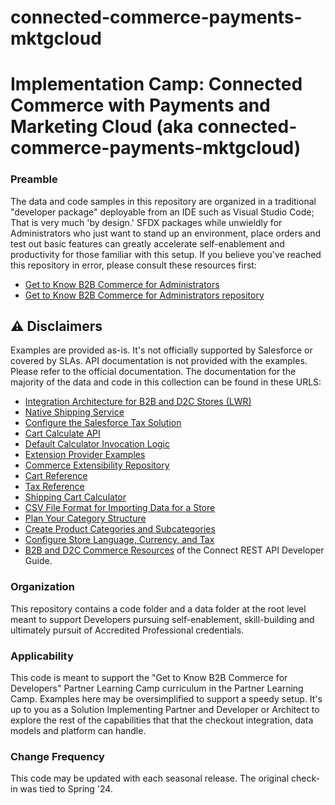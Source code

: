 # connected-commerce-payments-mktgcloud

# Implementation Camp: Connected Commerce with Payments and Marketing Cloud (aka connected-commerce-payments-mktgcloud)

### Preamble

The data and code samples in this repository are organized in a traditional "developer package" deployable from an IDE such as Visual Studio Code; That is very much 'by design.' SFDX packages while unwieldly for Administrators who just want to stand up an environment, place orders and test out basic features can greatly accelerate self-enablement and productivity for those familiar with this setup. If you believe you've reached this repository in error, please consult these resources first:

* [Get to Know B2B Commerce for Administrators](https://sfdc.co/B2BAdminGetToKnowCurriculum)
* [Get to Know B2B Commerce for Administrators repository](https://github.com/tzarrsf/b2b-commerce-gtk-admin/)

## ⚠️ Disclaimers

Examples are provided as-is. It's not officially supported by Salesforce or covered by SLAs.
API documentation is not provided with the examples. Please refer to the official documentation.
The documentation for the majority of the data and code in this collection can be found in these URLS:

* [Integration Architecture for B2B and D2C Stores (LWR)](https://developer.salesforce.com/docs/atlas.en-us.b2b_b2c_comm_dev.meta/b2b_b2c_comm_dev/b2b_b2c_comm_integration_architecture.htm)
* [Native Shipping Service](https://help.salesforce.com/s/articleView?id=sf.comm_set_up_native_shipping.htm&type=5)
* [Configure the Salesforce Tax Solution](https://help.salesforce.com/s/articleView?id=sf.comm_salesforce_tax_solution.htm&type=5)
* [Cart Calculate API](https://developer.salesforce.com/docs/commerce/salesforce-commerce/guide/cart-calculate-api.html)
* [Default Calculator Invocation Logic](https://developer.salesforce.com/docs/commerce/salesforce-commerce/guide/cart-calculate-api.html#default-calculator-invocation-logic)
* [Extension Provider Examples](https://developer.salesforce.com/docs/commerce/salesforce-commerce/guide/extension-provider-examples.html)
* [Commerce Extensibility Repository](https://github.com/forcedotcom/commerce-extensibility/tree/releases/248)
* [Cart Reference](https://developer.salesforce.com/docs/commerce/salesforce-commerce/guide/cart-reference.html)
* [Tax Reference](https://developer.salesforce.com/docs/commerce/salesforce-commerce/guide/tax-reference.html)
* [Shipping Cart Calculator](https://developer.salesforce.com/docs/commerce/salesforce-commerce/guide/ShippingCartCalculator.html)
* [CSV File Format for Importing Data for a Store](https://help.salesforce.com/s/articleView?id=sf.comm_store_csv_format.htm&type=5)
* [Plan Your Category Structure](https://help.salesforce.com/s/articleView?id=sf.comm_categories_structure.htm&type=5)
* [Create Product Categories and Subcategories](https://help.salesforce.com/s/articleView?id=sf.comm_categories_create.htm&type=5)
* [Configure Store Language, Currency, and Tax](https://help.salesforce.com/s/articleView?id=sf.comm_create_international_store.htm&type=5)
* [B2B and D2C Commerce Resources](https://developer.salesforce.com/docs/atlas.en-us.chatterapi.meta/chatterapi/connect_resources_commerce.htm) of the Connect REST API Developer Guide.

### Organization

This repository contains a code folder and a data folder at the root level meant to support Developers pursuing self-enablement, skill-building and ultimately pursuit of Accredited Professional credentials.

### Applicability

This code is meant to support the "Get to Know B2B Commerce for Developers" Partner Learning Camp curriculum in the Partner Learning Camp. Examples here may be oversimplified to support a speedy setup. It's up to you as a Solution Implementing Partner and Developer or Architect to explore the rest of the capabilities that that the checkout integration, data models and platform can handle.

### Change Frequency

This code may be updated with each seasonal release. The original check-in was tied to Spring '24.

